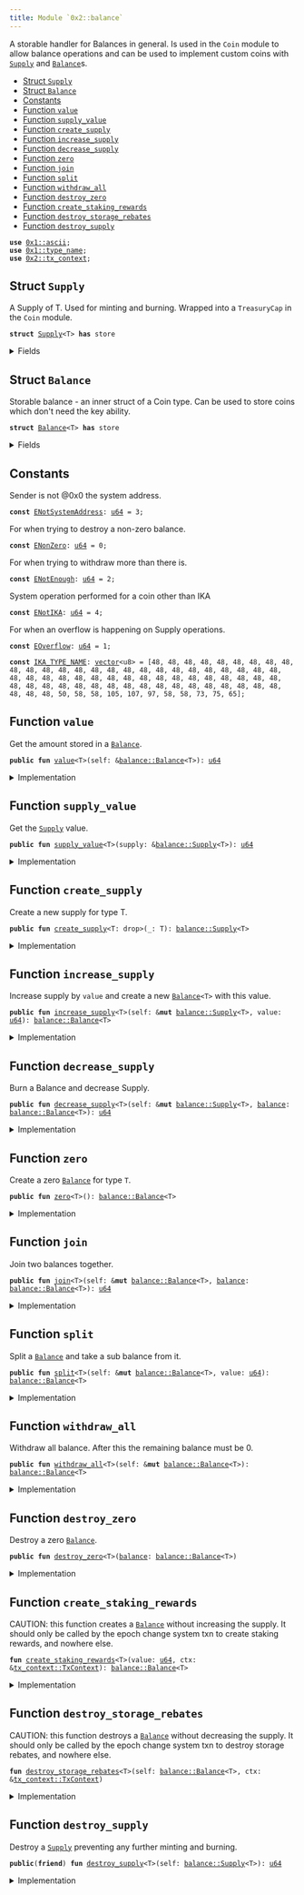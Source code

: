 ```yaml
---
title: Module `0x2::balance`
---
```


A storable handler for Balances in general. Is used in the <code>Coin</code>
module to allow balance operations and can be used to implement
custom coins with <code><a href="../ika-framework/balance.md#0x2_balance_Supply">Supply</a></code> and <code><a href="../ika-framework/balance.md#0x2_balance_Balance">Balance</a></code>s.


-  [Struct `Supply`](#0x2_balance_Supply)
-  [Struct `Balance`](#0x2_balance_Balance)
-  [Constants](#@Constants_0)
-  [Function `value`](#0x2_balance_value)
-  [Function `supply_value`](#0x2_balance_supply_value)
-  [Function `create_supply`](#0x2_balance_create_supply)
-  [Function `increase_supply`](#0x2_balance_increase_supply)
-  [Function `decrease_supply`](#0x2_balance_decrease_supply)
-  [Function `zero`](#0x2_balance_zero)
-  [Function `join`](#0x2_balance_join)
-  [Function `split`](#0x2_balance_split)
-  [Function `withdraw_all`](#0x2_balance_withdraw_all)
-  [Function `destroy_zero`](#0x2_balance_destroy_zero)
-  [Function `create_staking_rewards`](#0x2_balance_create_staking_rewards)
-  [Function `destroy_storage_rebates`](#0x2_balance_destroy_storage_rebates)
-  [Function `destroy_supply`](#0x2_balance_destroy_supply)


<pre><code><b>use</b> <a href="../move-stdlib/ascii.md#0x1_ascii">0x1::ascii</a>;
<b>use</b> <a href="../move-stdlib/type_name.md#0x1_type_name">0x1::type_name</a>;
<b>use</b> <a href="../ika-framework/tx_context.md#0x2_tx_context">0x2::tx_context</a>;
</code></pre>



<a name="0x2_balance_Supply"></a>

## Struct `Supply`

A Supply of T. Used for minting and burning.
Wrapped into a <code>TreasuryCap</code> in the <code>Coin</code> module.


<pre><code><b>struct</b> <a href="../ika-framework/balance.md#0x2_balance_Supply">Supply</a>&lt;T&gt; <b>has</b> store
</code></pre>



<details>
<summary>Fields</summary>


<dl>
<dt>
<code>value: <a href="../move-stdlib/u64.md#0x1_u64">u64</a></code>
</dt>
<dd>

</dd>
</dl>


</details>

<a name="0x2_balance_Balance"></a>

## Struct `Balance`

Storable balance - an inner struct of a Coin type.
Can be used to store coins which don't need the key ability.


<pre><code><b>struct</b> <a href="../ika-framework/balance.md#0x2_balance_Balance">Balance</a>&lt;T&gt; <b>has</b> store
</code></pre>



<details>
<summary>Fields</summary>


<dl>
<dt>
<code>value: <a href="../move-stdlib/u64.md#0x1_u64">u64</a></code>
</dt>
<dd>

</dd>
</dl>


</details>

<a name="@Constants_0"></a>

## Constants


<a name="0x2_balance_ENotSystemAddress"></a>

Sender is not @0x0 the system address.


<pre><code><b>const</b> <a href="../ika-framework/balance.md#0x2_balance_ENotSystemAddress">ENotSystemAddress</a>: <a href="../move-stdlib/u64.md#0x1_u64">u64</a> = 3;
</code></pre>



<a name="0x2_balance_ENonZero"></a>

For when trying to destroy a non-zero balance.


<pre><code><b>const</b> <a href="../ika-framework/balance.md#0x2_balance_ENonZero">ENonZero</a>: <a href="../move-stdlib/u64.md#0x1_u64">u64</a> = 0;
</code></pre>



<a name="0x2_balance_ENotEnough"></a>

For when trying to withdraw more than there is.


<pre><code><b>const</b> <a href="../ika-framework/balance.md#0x2_balance_ENotEnough">ENotEnough</a>: <a href="../move-stdlib/u64.md#0x1_u64">u64</a> = 2;
</code></pre>



<a name="0x2_balance_ENotIKA"></a>

System operation performed for a coin other than IKA


<pre><code><b>const</b> <a href="../ika-framework/balance.md#0x2_balance_ENotIKA">ENotIKA</a>: <a href="../move-stdlib/u64.md#0x1_u64">u64</a> = 4;
</code></pre>



<a name="0x2_balance_EOverflow"></a>

For when an overflow is happening on Supply operations.


<pre><code><b>const</b> <a href="../ika-framework/balance.md#0x2_balance_EOverflow">EOverflow</a>: <a href="../move-stdlib/u64.md#0x1_u64">u64</a> = 1;
</code></pre>



<a name="0x2_balance_IKA_TYPE_NAME"></a>



<pre><code><b>const</b> <a href="../ika-framework/balance.md#0x2_balance_IKA_TYPE_NAME">IKA_TYPE_NAME</a>: <a href="../move-stdlib/vector.md#0x1_vector">vector</a>&lt;u8&gt; = [48, 48, 48, 48, 48, 48, 48, 48, 48, 48, 48, 48, 48, 48, 48, 48, 48, 48, 48, 48, 48, 48, 48, 48, 48, 48, 48, 48, 48, 48, 48, 48, 48, 48, 48, 48, 48, 48, 48, 48, 48, 48, 48, 48, 48, 48, 48, 48, 48, 48, 48, 48, 48, 48, 48, 48, 48, 48, 48, 48, 48, 48, 48, 50, 58, 58, 105, 107, 97, 58, 58, 73, 75, 65];
</code></pre>



<a name="0x2_balance_value"></a>

## Function `value`

Get the amount stored in a <code><a href="../ika-framework/balance.md#0x2_balance_Balance">Balance</a></code>.


<pre><code><b>public</b> <b>fun</b> <a href="../ika-framework/balance.md#0x2_balance_value">value</a>&lt;T&gt;(self: &<a href="../ika-framework/balance.md#0x2_balance_Balance">balance::Balance</a>&lt;T&gt;): <a href="../move-stdlib/u64.md#0x1_u64">u64</a>
</code></pre>



<details>
<summary>Implementation</summary>


<pre><code><b>public</b> <b>fun</b> <a href="../ika-framework/balance.md#0x2_balance_value">value</a>&lt;T&gt;(self: &<a href="../ika-framework/balance.md#0x2_balance_Balance">Balance</a>&lt;T&gt;): <a href="../move-stdlib/u64.md#0x1_u64">u64</a> {
    self.value
}
</code></pre>



</details>

<a name="0x2_balance_supply_value"></a>

## Function `supply_value`

Get the <code><a href="../ika-framework/balance.md#0x2_balance_Supply">Supply</a></code> value.


<pre><code><b>public</b> <b>fun</b> <a href="../ika-framework/balance.md#0x2_balance_supply_value">supply_value</a>&lt;T&gt;(supply: &<a href="../ika-framework/balance.md#0x2_balance_Supply">balance::Supply</a>&lt;T&gt;): <a href="../move-stdlib/u64.md#0x1_u64">u64</a>
</code></pre>



<details>
<summary>Implementation</summary>


<pre><code><b>public</b> <b>fun</b> <a href="../ika-framework/balance.md#0x2_balance_supply_value">supply_value</a>&lt;T&gt;(supply: &<a href="../ika-framework/balance.md#0x2_balance_Supply">Supply</a>&lt;T&gt;): <a href="../move-stdlib/u64.md#0x1_u64">u64</a> {
    supply.value
}
</code></pre>



</details>

<a name="0x2_balance_create_supply"></a>

## Function `create_supply`

Create a new supply for type T.


<pre><code><b>public</b> <b>fun</b> <a href="../ika-framework/balance.md#0x2_balance_create_supply">create_supply</a>&lt;T: drop&gt;(_: T): <a href="../ika-framework/balance.md#0x2_balance_Supply">balance::Supply</a>&lt;T&gt;
</code></pre>



<details>
<summary>Implementation</summary>


<pre><code><b>public</b> <b>fun</b> <a href="../ika-framework/balance.md#0x2_balance_create_supply">create_supply</a>&lt;T: drop&gt;(_: T): <a href="../ika-framework/balance.md#0x2_balance_Supply">Supply</a>&lt;T&gt; {
    <a href="../ika-framework/balance.md#0x2_balance_Supply">Supply</a> { value: 0 }
}
</code></pre>



</details>

<a name="0x2_balance_increase_supply"></a>

## Function `increase_supply`

Increase supply by <code>value</code> and create a new <code><a href="../ika-framework/balance.md#0x2_balance_Balance">Balance</a>&lt;T&gt;</code> with this value.


<pre><code><b>public</b> <b>fun</b> <a href="../ika-framework/balance.md#0x2_balance_increase_supply">increase_supply</a>&lt;T&gt;(self: &<b>mut</b> <a href="../ika-framework/balance.md#0x2_balance_Supply">balance::Supply</a>&lt;T&gt;, value: <a href="../move-stdlib/u64.md#0x1_u64">u64</a>): <a href="../ika-framework/balance.md#0x2_balance_Balance">balance::Balance</a>&lt;T&gt;
</code></pre>



<details>
<summary>Implementation</summary>


<pre><code><b>public</b> <b>fun</b> <a href="../ika-framework/balance.md#0x2_balance_increase_supply">increase_supply</a>&lt;T&gt;(self: &<b>mut</b> <a href="../ika-framework/balance.md#0x2_balance_Supply">Supply</a>&lt;T&gt;, value: <a href="../move-stdlib/u64.md#0x1_u64">u64</a>): <a href="../ika-framework/balance.md#0x2_balance_Balance">Balance</a>&lt;T&gt; {
    <b>assert</b>!(<a href="../ika-framework/balance.md#0x2_balance_value">value</a> &lt; (18446744073709551615u64 - self.value), <a href="../ika-framework/balance.md#0x2_balance_EOverflow">EOverflow</a>);
    self.value = self.value + value;
    <a href="../ika-framework/balance.md#0x2_balance_Balance">Balance</a> { value }
}
</code></pre>



</details>

<a name="0x2_balance_decrease_supply"></a>

## Function `decrease_supply`

Burn a Balance<T> and decrease Supply<T>.


<pre><code><b>public</b> <b>fun</b> <a href="../ika-framework/balance.md#0x2_balance_decrease_supply">decrease_supply</a>&lt;T&gt;(self: &<b>mut</b> <a href="../ika-framework/balance.md#0x2_balance_Supply">balance::Supply</a>&lt;T&gt;, <a href="../ika-framework/balance.md#0x2_balance">balance</a>: <a href="../ika-framework/balance.md#0x2_balance_Balance">balance::Balance</a>&lt;T&gt;): <a href="../move-stdlib/u64.md#0x1_u64">u64</a>
</code></pre>



<details>
<summary>Implementation</summary>


<pre><code><b>public</b> <b>fun</b> <a href="../ika-framework/balance.md#0x2_balance_decrease_supply">decrease_supply</a>&lt;T&gt;(self: &<b>mut</b> <a href="../ika-framework/balance.md#0x2_balance_Supply">Supply</a>&lt;T&gt;, <a href="../ika-framework/balance.md#0x2_balance">balance</a>: <a href="../ika-framework/balance.md#0x2_balance_Balance">Balance</a>&lt;T&gt;): <a href="../move-stdlib/u64.md#0x1_u64">u64</a> {
    <b>let</b> <a href="../ika-framework/balance.md#0x2_balance_Balance">Balance</a> { value } = <a href="../ika-framework/balance.md#0x2_balance">balance</a>;
    <b>assert</b>!(self.value &gt;= value, <a href="../ika-framework/balance.md#0x2_balance_EOverflow">EOverflow</a>);
    self.value = self.value - value;
    value
}
</code></pre>



</details>

<a name="0x2_balance_zero"></a>

## Function `zero`

Create a zero <code><a href="../ika-framework/balance.md#0x2_balance_Balance">Balance</a></code> for type <code>T</code>.


<pre><code><b>public</b> <b>fun</b> <a href="../ika-framework/balance.md#0x2_balance_zero">zero</a>&lt;T&gt;(): <a href="../ika-framework/balance.md#0x2_balance_Balance">balance::Balance</a>&lt;T&gt;
</code></pre>



<details>
<summary>Implementation</summary>


<pre><code><b>public</b> <b>fun</b> <a href="../ika-framework/balance.md#0x2_balance_zero">zero</a>&lt;T&gt;(): <a href="../ika-framework/balance.md#0x2_balance_Balance">Balance</a>&lt;T&gt; {
    <a href="../ika-framework/balance.md#0x2_balance_Balance">Balance</a> { value: 0 }
}
</code></pre>



</details>

<a name="0x2_balance_join"></a>

## Function `join`

Join two balances together.


<pre><code><b>public</b> <b>fun</b> <a href="../ika-framework/balance.md#0x2_balance_join">join</a>&lt;T&gt;(self: &<b>mut</b> <a href="../ika-framework/balance.md#0x2_balance_Balance">balance::Balance</a>&lt;T&gt;, <a href="../ika-framework/balance.md#0x2_balance">balance</a>: <a href="../ika-framework/balance.md#0x2_balance_Balance">balance::Balance</a>&lt;T&gt;): <a href="../move-stdlib/u64.md#0x1_u64">u64</a>
</code></pre>



<details>
<summary>Implementation</summary>


<pre><code><b>public</b> <b>fun</b> <a href="../ika-framework/balance.md#0x2_balance_join">join</a>&lt;T&gt;(self: &<b>mut</b> <a href="../ika-framework/balance.md#0x2_balance_Balance">Balance</a>&lt;T&gt;, <a href="../ika-framework/balance.md#0x2_balance">balance</a>: <a href="../ika-framework/balance.md#0x2_balance_Balance">Balance</a>&lt;T&gt;): <a href="../move-stdlib/u64.md#0x1_u64">u64</a> {
    <b>let</b> <a href="../ika-framework/balance.md#0x2_balance_Balance">Balance</a> { value } = <a href="../ika-framework/balance.md#0x2_balance">balance</a>;
    self.value = self.value + value;
    self.value
}
</code></pre>



</details>

<a name="0x2_balance_split"></a>

## Function `split`

Split a <code><a href="../ika-framework/balance.md#0x2_balance_Balance">Balance</a></code> and take a sub balance from it.


<pre><code><b>public</b> <b>fun</b> <a href="../ika-framework/balance.md#0x2_balance_split">split</a>&lt;T&gt;(self: &<b>mut</b> <a href="../ika-framework/balance.md#0x2_balance_Balance">balance::Balance</a>&lt;T&gt;, value: <a href="../move-stdlib/u64.md#0x1_u64">u64</a>): <a href="../ika-framework/balance.md#0x2_balance_Balance">balance::Balance</a>&lt;T&gt;
</code></pre>



<details>
<summary>Implementation</summary>


<pre><code><b>public</b> <b>fun</b> <a href="../ika-framework/balance.md#0x2_balance_split">split</a>&lt;T&gt;(self: &<b>mut</b> <a href="../ika-framework/balance.md#0x2_balance_Balance">Balance</a>&lt;T&gt;, value: <a href="../move-stdlib/u64.md#0x1_u64">u64</a>): <a href="../ika-framework/balance.md#0x2_balance_Balance">Balance</a>&lt;T&gt; {
    <b>assert</b>!(self.value &gt;= value, <a href="../ika-framework/balance.md#0x2_balance_ENotEnough">ENotEnough</a>);
    self.value = self.value - value;
    <a href="../ika-framework/balance.md#0x2_balance_Balance">Balance</a> { value }
}
</code></pre>



</details>

<a name="0x2_balance_withdraw_all"></a>

## Function `withdraw_all`

Withdraw all balance. After this the remaining balance must be 0.


<pre><code><b>public</b> <b>fun</b> <a href="../ika-framework/balance.md#0x2_balance_withdraw_all">withdraw_all</a>&lt;T&gt;(self: &<b>mut</b> <a href="../ika-framework/balance.md#0x2_balance_Balance">balance::Balance</a>&lt;T&gt;): <a href="../ika-framework/balance.md#0x2_balance_Balance">balance::Balance</a>&lt;T&gt;
</code></pre>



<details>
<summary>Implementation</summary>


<pre><code><b>public</b> <b>fun</b> <a href="../ika-framework/balance.md#0x2_balance_withdraw_all">withdraw_all</a>&lt;T&gt;(self: &<b>mut</b> <a href="../ika-framework/balance.md#0x2_balance_Balance">Balance</a>&lt;T&gt;): <a href="../ika-framework/balance.md#0x2_balance_Balance">Balance</a>&lt;T&gt; {
    <b>let</b> value = self.value;
    <a href="../ika-framework/balance.md#0x2_balance_split">split</a>(self, value)
}
</code></pre>



</details>

<a name="0x2_balance_destroy_zero"></a>

## Function `destroy_zero`

Destroy a zero <code><a href="../ika-framework/balance.md#0x2_balance_Balance">Balance</a></code>.


<pre><code><b>public</b> <b>fun</b> <a href="../ika-framework/balance.md#0x2_balance_destroy_zero">destroy_zero</a>&lt;T&gt;(<a href="../ika-framework/balance.md#0x2_balance">balance</a>: <a href="../ika-framework/balance.md#0x2_balance_Balance">balance::Balance</a>&lt;T&gt;)
</code></pre>



<details>
<summary>Implementation</summary>


<pre><code><b>public</b> <b>fun</b> <a href="../ika-framework/balance.md#0x2_balance_destroy_zero">destroy_zero</a>&lt;T&gt;(<a href="../ika-framework/balance.md#0x2_balance">balance</a>: <a href="../ika-framework/balance.md#0x2_balance_Balance">Balance</a>&lt;T&gt;) {
    <b>assert</b>!(<a href="../ika-framework/balance.md#0x2_balance">balance</a>.value == 0, <a href="../ika-framework/balance.md#0x2_balance_ENonZero">ENonZero</a>);
    <b>let</b> <a href="../ika-framework/balance.md#0x2_balance_Balance">Balance</a> { value: _ } = <a href="../ika-framework/balance.md#0x2_balance">balance</a>;
}
</code></pre>



</details>

<a name="0x2_balance_create_staking_rewards"></a>

## Function `create_staking_rewards`

CAUTION: this function creates a <code><a href="../ika-framework/balance.md#0x2_balance_Balance">Balance</a></code> without increasing the supply.
It should only be called by the epoch change system txn to create staking rewards,
and nowhere else.


<pre><code><b>fun</b> <a href="../ika-framework/balance.md#0x2_balance_create_staking_rewards">create_staking_rewards</a>&lt;T&gt;(value: <a href="../move-stdlib/u64.md#0x1_u64">u64</a>, ctx: &<a href="../ika-framework/tx_context.md#0x2_tx_context_TxContext">tx_context::TxContext</a>): <a href="../ika-framework/balance.md#0x2_balance_Balance">balance::Balance</a>&lt;T&gt;
</code></pre>



<details>
<summary>Implementation</summary>


<pre><code><b>fun</b> <a href="../ika-framework/balance.md#0x2_balance_create_staking_rewards">create_staking_rewards</a>&lt;T&gt;(value: <a href="../move-stdlib/u64.md#0x1_u64">u64</a>, ctx: &TxContext): <a href="../ika-framework/balance.md#0x2_balance_Balance">Balance</a>&lt;T&gt; {
    <b>assert</b>!(ctx.sender() == @0x0, <a href="../ika-framework/balance.md#0x2_balance_ENotSystemAddress">ENotSystemAddress</a>);
    <b>assert</b>!(std::type_name::get&lt;T&gt;().into_string().into_bytes() == <a href="../ika-framework/balance.md#0x2_balance_IKA_TYPE_NAME">IKA_TYPE_NAME</a>, <a href="../ika-framework/balance.md#0x2_balance_ENotIKA">ENotIKA</a>);
    <a href="../ika-framework/balance.md#0x2_balance_Balance">Balance</a> { value }
}
</code></pre>



</details>

<a name="0x2_balance_destroy_storage_rebates"></a>

## Function `destroy_storage_rebates`

CAUTION: this function destroys a <code><a href="../ika-framework/balance.md#0x2_balance_Balance">Balance</a></code> without decreasing the supply.
It should only be called by the epoch change system txn to destroy storage rebates,
and nowhere else.


<pre><code><b>fun</b> <a href="../ika-framework/balance.md#0x2_balance_destroy_storage_rebates">destroy_storage_rebates</a>&lt;T&gt;(self: <a href="../ika-framework/balance.md#0x2_balance_Balance">balance::Balance</a>&lt;T&gt;, ctx: &<a href="../ika-framework/tx_context.md#0x2_tx_context_TxContext">tx_context::TxContext</a>)
</code></pre>



<details>
<summary>Implementation</summary>


<pre><code><b>fun</b> <a href="../ika-framework/balance.md#0x2_balance_destroy_storage_rebates">destroy_storage_rebates</a>&lt;T&gt;(self: <a href="../ika-framework/balance.md#0x2_balance_Balance">Balance</a>&lt;T&gt;, ctx: &TxContext) {
    <b>assert</b>!(ctx.sender() == @0x0, <a href="../ika-framework/balance.md#0x2_balance_ENotSystemAddress">ENotSystemAddress</a>);
    <b>assert</b>!(std::type_name::get&lt;T&gt;().into_string().into_bytes() == <a href="../ika-framework/balance.md#0x2_balance_IKA_TYPE_NAME">IKA_TYPE_NAME</a>, <a href="../ika-framework/balance.md#0x2_balance_ENotIKA">ENotIKA</a>);
    <b>let</b> <a href="../ika-framework/balance.md#0x2_balance_Balance">Balance</a> { value: _ } = self;
}
</code></pre>



</details>

<a name="0x2_balance_destroy_supply"></a>

## Function `destroy_supply`

Destroy a <code><a href="../ika-framework/balance.md#0x2_balance_Supply">Supply</a></code> preventing any further minting and burning.


<pre><code><b>public</b>(<b>friend</b>) <b>fun</b> <a href="../ika-framework/balance.md#0x2_balance_destroy_supply">destroy_supply</a>&lt;T&gt;(self: <a href="../ika-framework/balance.md#0x2_balance_Supply">balance::Supply</a>&lt;T&gt;): <a href="../move-stdlib/u64.md#0x1_u64">u64</a>
</code></pre>



<details>
<summary>Implementation</summary>


<pre><code><b>public</b>(package) <b>fun</b> <a href="../ika-framework/balance.md#0x2_balance_destroy_supply">destroy_supply</a>&lt;T&gt;(self: <a href="../ika-framework/balance.md#0x2_balance_Supply">Supply</a>&lt;T&gt;): <a href="../move-stdlib/u64.md#0x1_u64">u64</a> {
    <b>let</b> <a href="../ika-framework/balance.md#0x2_balance_Supply">Supply</a> { value } = self;
    value
}
</code></pre>



</details>
